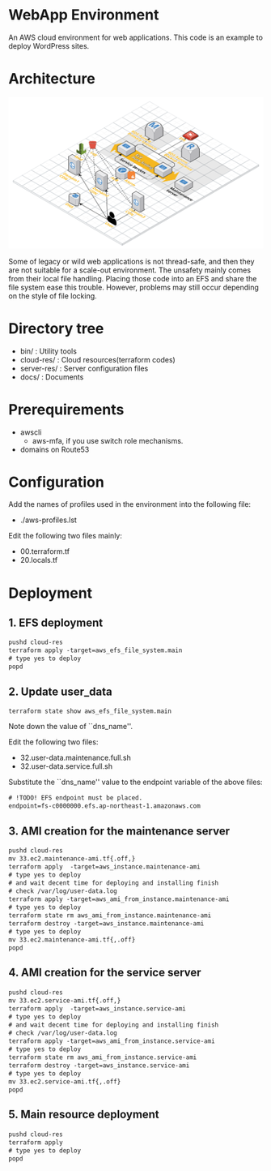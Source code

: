 
# WebApp Environment

An AWS cloud environment for web applications.
This code is an example to deploy WordPress sites.

# Architecture

![Architecture Overview](./docs/imgs/architecture.png)

Some of legacy or wild web applications is not thread-safe, and then they are not suitable for a scale-out environment.
The unsafety mainly comes from their local file handling.
Placing those code into an EFS and share the file system ease this trouble.
However, problems may still occur depending on the style of file locking.

# Directory tree

+ bin/ : Utility tools
+ cloud-res/ : Cloud resources(terraform codes)
+ server-res/ : Server configuration files
+ docs/ : Documents

# Prerequirements

+ awscli
	+ aws-mfa, if you use switch role mechanisms.
+ domains on Route53

# Configuration

Add the names of profiles used in the environment into the following file:

+ ./aws-profiles.lst

Edit the following two files mainly:

+ 00.terraform.tf
+ 20.locals.tf

# Deployment
## 1. EFS deployment

~~~
pushd cloud-res
terraform apply -target=aws_efs_file_system.main
# type yes to deploy
popd
~~~

## 2. Update user_data

~~~
terraform state show aws_efs_file_system.main
~~~

Note down the value of ``dns_name''.

Edit the following two files:

+ 32.user-data.maintenance.full.sh
+ 32.user-data.service.full.sh

Substitute the ``dns_name'' value to the endpoint variable of the above files:

~~~
# !TODO! EFS endpoint must be placed.
endpoint=fs-c0000000.efs.ap-northeast-1.amazonaws.com
~~~

## 3. AMI creation for the maintenance server

~~~
pushd cloud-res
mv 33.ec2.maintenance-ami.tf{.off,}
terraform apply  -target=aws_instance.maintenance-ami
# type yes to deploy
# and wait decent time for deploying and installing finish
# check /var/log/user-data.log
terraform apply -target=aws_ami_from_instance.maintenance-ami
# type yes to deploy
terraform state rm aws_ami_from_instance.maintenance-ami
terraform destroy -target=aws_instance.maintenance-ami
# type yes to deploy
mv 33.ec2.maintenance-ami.tf{,.off}
popd
~~~

## 4. AMI creation for the service server

~~~
pushd cloud-res
mv 33.ec2.service-ami.tf{.off,}
terraform apply  -target=aws_instance.service-ami
# type yes to deploy
# and wait decent time for deploying and installing finish
# check /var/log/user-data.log
terraform apply -target=aws_ami_from_instance.service-ami
# type yes to deploy
terraform state rm aws_ami_from_instance.service-ami
terraform destroy -target=aws_instance.service-ami
# type yes to deploy
mv 33.ec2.service-ami.tf{,.off}
popd
~~~

## 5. Main resource deployment

~~~
pushd cloud-res
terraform apply
# type yes to deploy
popd
~~~

